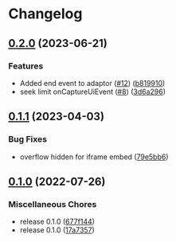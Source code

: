 # Changelog

## [0.2.0](https://github.com/Annoto/playkit-plugin/compare/0.1.1...0.2.0) (2023-06-21)


### Features

* Added end event to adaptor ([#12](https://github.com/Annoto/playkit-plugin/issues/12)) ([b819910](https://github.com/Annoto/playkit-plugin/commit/b819910349ac88ed4d1899ac8038f4226ed0cf39))
* seek limit onCaptureUiEvent ([#8](https://github.com/Annoto/playkit-plugin/issues/8)) ([3d6a296](https://github.com/Annoto/playkit-plugin/commit/3d6a2962503a36766bd452341500f1680dc250f0))

## [0.1.1](https://github.com/Annoto/playkit-plugin/compare/0.1.0...0.1.1) (2023-04-03)


### Bug Fixes

* overflow hidden for iframe embed ([79e5bb6](https://github.com/Annoto/playkit-plugin/commit/79e5bb666360e6b4384cc07af4028da7b3c0da57))

## [0.1.0](https://github.com/Annoto/playkit-plugin/compare/v0.0.1...0.1.0) (2022-07-26)


### Miscellaneous Chores

* release 0.1.0 ([677f144](https://github.com/Annoto/playkit-plugin/commit/677f1447aaf845b7f382bc1fa129655a209d7ccb))
* release 0.1.0 ([17a7357](https://github.com/Annoto/playkit-plugin/commit/17a73578b95dff8109e9eea1e6d4bb09b40defb8))
